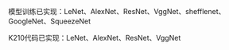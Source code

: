模型训练已实现：LeNet、AlexNet、ResNet、VggNet、shefflenet、GoogleNet、SqueezeNet

K210代码已实现：LeNet、AlexNet、ResNet、VggNet

